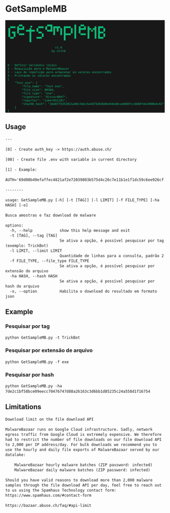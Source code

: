 # GetSampleMB

![](GetSampleMB.png)

## Usage

```
---

[0] - Create auth_key -> https://auth.abuse.ch/

[00] - Create file .env with variable in current directory 

[1] - Example:
  AUTH='69d00b49efaffec4821af2e72039803b575d4c26c7e11b1e1f1dc59c6ee926cf'

--------

usage: GetSampleMB.py [-h] [-t [TAG]] [-l LIMIT] [-f FILE_TYPE] [-ha HASH] [-o]

Busca amostras e faz download de malware

options:
  -h, --help            show this help message and exit
  -t [TAG], --tag [TAG]
                        Se ativa a opção, é possível pesquisar por tag (exemplo: TrickBot)
  -l LIMIT, --limit LIMIT
                        Quantidade de linhas para a consulta, padrão 2
  -f FILE_TYPE, --file_type FILE_TYPE
                        Se ativa a opção, é possível pesquisar por extensão do arquivo
  -ha HASH, --hash HASH
                        Se ativa a opção, é possível pesquisar por hash do arquivo
  -o, --option          Habilita o download do resultado em formato json

```

## Example

### Pesquisar por tag 
`python GetSampleMB.py -t TrickBot`

### Pesquisar por extensão de arquivo 
`python GetSampleMB.py -f exe`

### Pesquisar por hash 
`python GetSampleMB.py -ha 7de2c1bf58bce09eecc70476747d88a26163c3d6bb1d85235c24a558d1f16754`


## Limitations 

```
Download limit on the file download API

MalwareBazaar runs on Google Cloud infrastructure. Sadly, network egress traffic from Google Cloud is extremely expensive. We therefore had to restrict the number of file downloads on our file download API to 2,000 per IP address/day. For bulk downloads we recommend you to use the hourly and daily file exports of MalwareBazaar served by our datalake:

    MalwareBazaar hourly malware batches (ZIP password: infected)
    MalwareBazaar daily malware batches (ZIP password: infected)

Should you have valid reasons to download more than 2,000 malware samples through the file download API per day, feel free to reach out to us using the Spamhaus Technology contact form:
https://www.spamhaus.com/#contact-form

https://bazaar.abuse.ch/faq/#api-limit

```